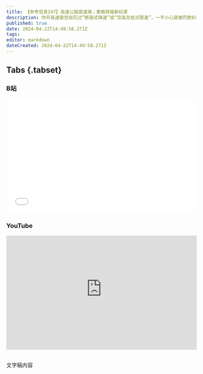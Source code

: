 ```yaml
---
title: 【参考信息247】高速公路提速潮；重载铁路新纪录
description: 你开高速是否经历过“断崖式降速”或“忽高忽低式限速”，一不小心就被罚款扣分，终于要改了，内蒙古安徽贵州都在调整高速公路限速。其实2015年交通部就设想全国统一公路限速，但直到2020年出台公路限速标志设计规范，各地才开始改。我国3万吨级重载列车运行试验成功，是我国目前编组最长、载重最大的重载组合列车。德国总理和荷兰首相访华，关于俄乌战争说的差不多。美国众院拖了两个月通过对乌援助法案，有卡梅伦的妙用。
published: true
date: 2024-04-22T14:49:58.271Z
tags: 
editor: markdown
dateCreated: 2024-04-22T14:49:58.271Z
---
```


## Tabs {.tabset}
### B站
<div style="position: relative; padding: 30% 45%;">
<iframe style="position: absolute; width: 100%; height: 100%; left: 0; top: 0;" src="//player.bilibili.com/player.html?&bvid=BV1Fb421Y7t1&page=1&as_wide=1&high_quality=1&danmaku=1&autoplay=0" scrolling="no" border="0" frameborder="no" framespacing="0" allowfullscreen="true"></iframe>
</div>

### YouTube
<div style="position: relative; padding: 30% 45%;">
<iframe style="position: absolute; top: 0; left: 0; width: 100%; height: 100%;" src="https://www.youtube-nocookie.com/embed/YouTubeVID" title="YouTube video player" frameborder="0" allow="accelerometer; autoplay; clipboard-write; encrypted-media; gyroscope; picture-in-picture" allowfullscreen></iframe>
</div>

## 

文字稿内容
